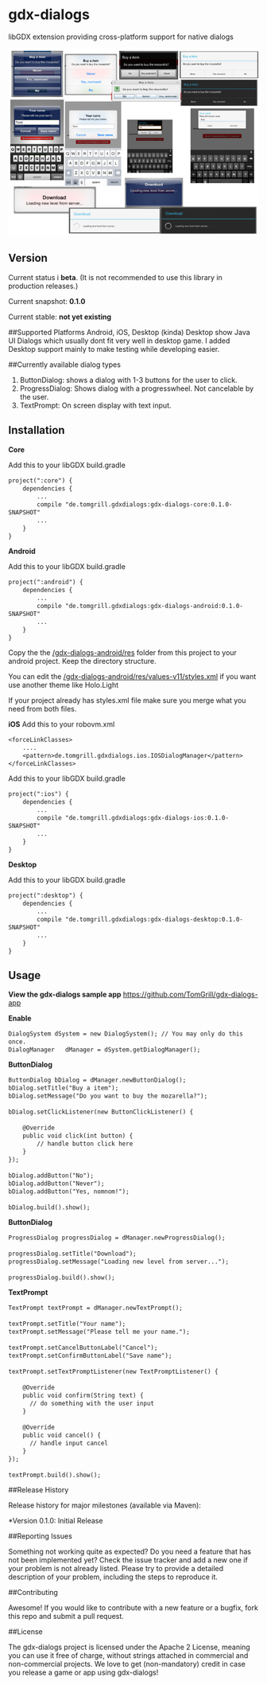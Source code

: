 # gdx-dialogs
libGDX extension providing cross-platform support for native dialogs

![Alt text](/assets/dialogs.jpg?raw=true "Examples")

## Version
Current status i **beta**. (It is not recommended to use this library in production releases.)

Current snapshot: **0.1.0**

Current stable: **not yet existing**

##Supported Platforms
Android, iOS, Desktop (kinda)
Desktop show Java UI Dialogs which usually dont fit very well in desktop game. I added Desktop support mainly to make testing while developing easier.

##Currently available dialog types
1. ButtonDialog: shows a dialog with 1-3 buttons for the user to click.
2. ProgressDialog: Shows dialog with a progresswheel. Not cancelable by the user.
3. TextPrompt: On screen display with text input.

## Installation
**Core**

Add this to your libGDX build.gradle
```
project(":core") {
	dependencies {
	    ...
	    compile "de.tomgrill.gdxdialogs:gdx-dialogs-core:0.1.0-SNAPSHOT"
	    ...
	}
}
```

**Android**

Add this to your libGDX build.gradle
```
project(":android") {
	dependencies {
	    ...
	    compile "de.tomgrill.gdxdialogs:gdx-dialogs-android:0.1.0-SNAPSHOT"
	    ...
	}
}
```

Copy the the [/gdx-dialogs-android/res](/gdx-dialogs-android/res) folder from this project to your android project. Keep the directory structure.

You can edit the [/gdx-dialogs-android/res/values-v11/styles.xml](/gdx-dialogs-android/res/values-v11/styles.xml) if you want use another theme like Holo.Light

If your project already has styles.xml file make sure you merge what you need from both files.

**iOS**
Add this to your robovm.xml
```
<forceLinkClasses>
    ....
    <pattern>de.tomgrill.gdxdialogs.ios.IOSDialogManager</pattern>
</forceLinkClasses>
```

Add this to your libGDX build.gradle
```
project(":ios") {
	dependencies {
	    ...
	    compile "de.tomgrill.gdxdialogs:gdx-dialogs-ios:0.1.0-SNAPSHOT"
	    ...
	}
}
```

**Desktop**

Add this to your libGDX build.gradle
```
project(":desktop") {
	dependencies {
	    ...
	    compile "de.tomgrill.gdxdialogs:gdx-dialogs-desktop:0.1.0-SNAPSHOT"
	    ...
	}
}
```

## Usage

**View the gdx-dialogs sample app**
https://github.com/TomGrill/gdx-dialogs-app

**Enable**

```
DialogSystem dSystem = new DialogSystem(); // You may only do this once.
DialogManager	dManager = dSystem.getDialogManager();
```

**ButtonDialog**

```		
ButtonDialog bDialog = dManager.newButtonDialog();
bDialog.setTitle("Buy a item");
bDialog.setMessage("Do you want to buy the mozarella?");

bDialog.setClickListener(new ButtonClickListener() {

	@Override
	public void click(int button) {
		// handle button click here
	}
});

bDialog.addButton("No"); 
bDialog.addButton("Never"); 
bDialog.addButton("Yes, nomnom!");

bDialog.build().show();
```

**ButtonDialog**
```
ProgressDialog progressDialog = dManager.newProgressDialog();

progressDialog.setTitle("Download");
progressDialog.setMessage("Loading new level from server...");

progressDialog.build().show();
```

**TextPrompt**
```
TextPrompt textPrompt = dManager.newTextPrompt();

textPrompt.setTitle("Your name");
textPrompt.setMessage("Please tell me your name.");

textPrompt.setCancelButtonLabel("Cancel");
textPrompt.setConfirmButtonLabel("Save name");

textPrompt.setTextPromptListener(new TextPromptListener() {

	@Override
	public void confirm(String text) {
	  // do something with the user input
	}

	@Override
	public void cancel() {
	  // handle input cancel 
	}
});

textPrompt.build().show();
```

##Release History

Release history for major milestones (available via Maven):

*Version 0.1.0: Initial Release

##Reporting Issues

Something not working quite as expected? Do you need a feature that has not been implemented yet? Check the issue tracker and add a new one if your problem is not already listed. Please try to provide a detailed description of your problem, including the steps to reproduce it.

##Contributing

Awesome! If you would like to contribute with a new feature or a bugfix, fork this repo and submit a pull request.

##License

The gdx-dialogs project is licensed under the Apache 2 License, meaning you can use it free of charge, without strings attached in commercial and non-commercial projects. We love to get (non-mandatory) credit in case you release a game or app using gdx-dialogs!
